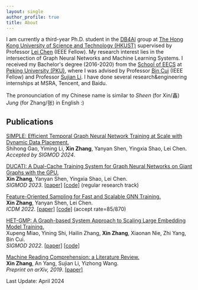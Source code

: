 ```yaml
---
layout: single
author_profile: true
title: About
---
```

<!--header:
    image: /assets/images/ust-photo.jpeg
-->

I am currently a third-year Ph.D. student in the [DB4AI](https://cse.hkust.edu.hk/db4ai/) group at [The Hong Kong University of Science and Technology (HKUST)](https://hkust.edu.hk/) supervised by Professor [Lei Chen](https://cse.hkust.edu.hk/~leichen/) (IEEE Fellow). My research interest lies in the intersection of Graph Neural Networks and Machine Learning Systems. I received my Bachelor's degree (2016-2020) from the [School of EECS](http://eecs.pku.edu.cn/en/) at [Peking University (PKU)](https://english.pku.edu.cn/), where I was advised by Professor [Bin Cui](https://cuibinpku.github.io/) (IEEE Fellow) and Professor [Sujian Li](https://pku-tangent.github.io/#2-about). I have done several research&engineering internships at MSRA, Tencent, and Baidu.

The pronounciation of my Chinese name is similar to *Sheen* (for Xin/鑫) *Jung* (for Zhang/张) in English :)


## Publications

<u>SIMPLE: Efficient Temporal Graph Neural Network Training at Scale with Dynamic Data Placement.</u> <br />
Shihong Gao, Yiming Li, **Xin Zhang**, Yanyan Shen, Yingxia Shao, Lei Chen. <br />
*Accepted by SIGMOD 2024*.

<u>DUCATI: A Dual-Cache Training System for Graph Neural Networks on Giant Graphs with the GPU.</u> <br />
**Xin Zhang**, Yanyan Shen, Yingxia Shao, Lei Chen. <br />
*SIGMOD 2023*. [[paper]](https://dl.acm.org/doi/10.1145/3589311) [[code]](https://github.com/initzhang/DUCATI_SIGMOD) (regular research track) <br />


<u>Feature-Oriented Sampling for Fast and Scalable GNN Training.</u> <br />
**Xin Zhang**, Yanyan Shen, Lei Chen. <br />
*ICDM 2022*. [[paper]](https://ieeexplore.ieee.org/document/10027672) [[code]](https://github.com/initzhang/FOSGNN.git) (accept rate=85/870)<br />

<u>HET-GMP: A Graph-based System Approach to Scaling Large Embedding Model Training.</u> <br />
Xupeng Miao, Yining Shi, Hailin Zhang, **Xin Zhang**, Xiaonan Nie, Zhi Yang, Bin Cui.<br />
*SIGMOD 2022*. [[paper]](https://dl.acm.org/doi/10.1145/3514221.3517902) [[code]](https://github.com/Hsword/SIGMOD2022_HET-GMP) <br />

<u>Machine Reading Comprehension: a Literature Review.</u> <br />
**Xin Zhang**, An Yang, Sujian Li, Yizhong Wang. <br />
*Preprint on arXiv, 2019*. [[paper]](https://arxiv.org/abs/1907.01686)<br />

<script type="text/javascript" id="clustrmaps" src="//clustrmaps.com/map_v2.js?d=-eF-Gd5b26Y1KpMTRF0AGBZmeZAB5tmJ24HwGwWalNw&cl=ffffff&w=a"></script>

Last Update: April 2024

